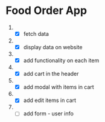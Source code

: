 # Food Order App

1. - [x] fetch data
2. - [x] display data on website
3. - [x] add functionality on each item
4. - [x] add cart in the header
5. - [x] add modal with items in cart
6. - [x] add edit items in cart
7. - [ ] add form - user info
